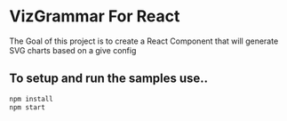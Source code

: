# VizGrammar For React
The Goal of this project is to create a React Component that will generate SVG charts based on a give config

## To setup and run the samples use..
```bash
npm install
npm start
```
